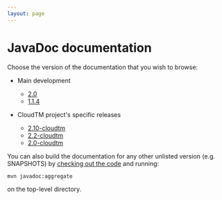 ```yaml
---
layout: page
---
```


# JavaDoc documentation

Choose the version of the documentation that you wish to browse:

  * Main development

    * [2.0][javadoc-2.0]
    * [1.1.4][javadoc-1.1.4]

  * CloudTM project's specific releases

    * [2.10-cloudtm][javadoc-2.10-cloudtm]
    * [2.2-cloudtm][javadoc-2.2-cloudtm]
    * [2.0-cloudtm][javadoc-2.0-cloudtm]

You can also build the documentation for any other unlisted version
(e.g. SNAPSHOTS) by [checking out the code][SourceCode] and running:

    mvn javadoc:aggregate
    
on the top-level directory.

[javadoc-2.0]: apidocs/2.0/index.html
[javadoc-1.1.4]: apidocs/1.1.4/index.html
[javadoc-2.10-cloudtm]: apidocs/2.10-cloudtm/index.html
[javadoc-2.2-cloudtm]: apidocs/2.2-cloudtm/index.html
[javadoc-2.0-cloudtm]: apidocs/2.0-cloudtm/index.html
[SourceCode]: SourceCode.html

